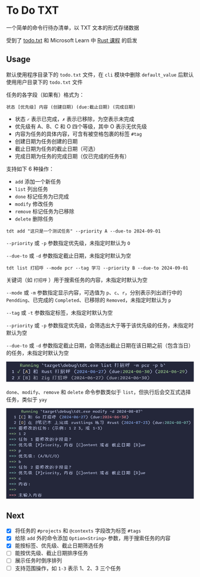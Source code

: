 # To Do TXT

一个简单的命令行待办清单，以 TXT 文本的形式存储数据

受到了 [todo.txt](https://github.com/todotxt/todo.txt) 和 Microsoft Learn 中 [Rust 课程](https://learn.microsoft.com/zh-cn/training/modules/rust-create-command-line-program/) 的启发

## Usage

默认使用程序目录下的 `todo.txt` 文件，在 `cli` 模块中删除 `default_value` 后默认使用用户目录下的 `todo.txt` 文件

任务的各字段（如果有）格式为：

```
状态 [优先级] 内容 (创建日期) (due:截止日期) (完成日期)
```

- 状态 `✓` 表示已完成，`✗` 表示已移除，为空表示未完成
- 优先级有 A、B、C 和 O 四个等级，其中 O 表示无优先级
- 内容为任务的具体内容，可含有被空格包裹的标签 `#tag`
- 创建日期为任务创建的日期
- 截止日期为任务的截止日期（可选）
- 完成日期为任务的完成日期（仅已完成的任务有）

支持如下 6 种操作：

- `add` 添加一个新任务
- `list` 列出任务
- `done` 标记任务为已完成
- `modify` 修改任务
- `remove` 标记任务为已移除
- `delete` 删除任务

```shell
tdt add "这只是一个测试任务" --priority A --due-to 2024-09-01
```

`--priority` 或 `-p` 参数指定优先级，未指定时默认为 `O`

`--due-to` 或 `-d` 参数指定截止日期，未指定时默认为空

```shell
tdt list 打招呼 --mode pcr --tag 学习 --priority B --due-to 2024-09-01
```

关键词（如 `打招呼` ）用于搜索任务的内容，未指定时默认为空

`--mode` 或 `-m` 参数指定显示内容，可选值为 `p`、`c`、`r`，分别表示列出进行中的 `Pendding`、已完成的 `Completed`、已移除的 `Removed`，未指定时默认为 `p`

`--tag` 或 `-t` 参数指定标签，未指定时默认为空

`--priority` 或 `-p` 参数指定优先级，会筛选出大于等于该优先级的任务，未指定时默认为空

`--due-to` 或 `-d` 参数指定截止日期，会筛选出截止日期在该日期之前（包含当日）的任务，未指定时默认为空


![list](./screenshots/tdt-list.png)

`done`、`modify`、`remove` 和 `delete` 命令参数类似于 `list`，但执行后会交互式选择任务，类似于 `yay`

![done](./screenshots/tdt-modify.png)

## Next

- [x] 将任务的 `#projects` 和 `@contexts` 字段改为标签 `#tags`
- [x] 给除 `add` 外的命令添加 `Option<String>` 参数，用于搜索任务的内容
- [x] 能按标签、优先级、截止日期筛选任务
- [ ] 能按优先级、截止日期排序任务
- [ ] 展示任务时倒序排列
- [ ] 支持范围操作，如 `1-3` 表示 1、2、3 三个任务
